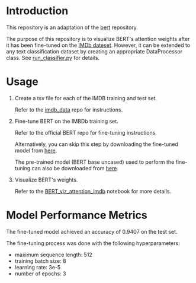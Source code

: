 # Introduction

This repository is an adaptation of  the [bert](https://github.com/google-research/bert) repository.

The purpose of this repository is to visualize BERT's attention weights after it has been fine-tuned on the [IMDb dateset](http://ai.stanford.edu/~amaas/data/sentiment/). However, it can be extended to any text classification dataset by creating an appropriate DataProcessor class. See [run_classifier.py](run_classifier.py) for details.

# Usage

1. Create a tsv file for each of the IMDB training and test set.

    Refer to the [imdb_data](https://github.com/hsm207/imdb_data) repo for instructions.

2. Fine-tune BERT on the IMBDb training set.

   Refer to the official BERT repo for fine-tuning instructions.
    
   Alternatively, you can skip this step by downloading the fine-tuned model from [here](https://drive.google.com/open?id=13Ajyk6xejy3kRU7Ewo_5slCo9db2bOdk).
   
   The pre-trained model (BERT base uncased) used to perform the fine-tuning can also be downloaded from [here](https://drive.google.com/open?id=1f23aE84MlPY1eQqzyENt4Fk_DGucof_4). 

3. Visualize BERT's weights.
   
   Refer to the [BERT_viz_attention_imdb](/notebooks/BERT_viz_attention_imdb.ipynb) notebook for more details.
   
# Model Performance Metrics

The fine-tuned model achieved an accuracy of 0.9407 on the test set. 

The fine-tuning process was done with the following hyperparameters:

* maximum sequence length: 512
* training batch size: 8
* learning rate: 3e-5
* number of epochs: 3
